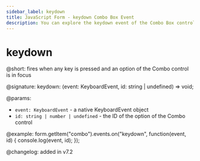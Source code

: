 ```yaml
---
sidebar_label: keydown 
title: JavaScript Form - keydown Combo Box Event
description: You can explore the keydown event of the Combo Box control of Form in the documentation of the DHTMLX JavaScript UI library. Browse developer guides and API reference, try out code examples and live demos, and download a free 30-day evaluation version of DHTMLX Suite 7.
---
```


# keydown

@short: fires when any key is pressed and an option of the Combo control is in focus

@signature: keydown: (event: KeyboardEvent, id: string | undefined) => void;

@params:
- `event: KeyboardEvent` - a native KeyboardEvent object
- `id: string | number | undefined` - the ID of the option of the Combo control 

@example:
form.getItem("combo").events.on("keydown", function(event, id) {
    console.log(event, id);
});

@changelog: added in v7.2
